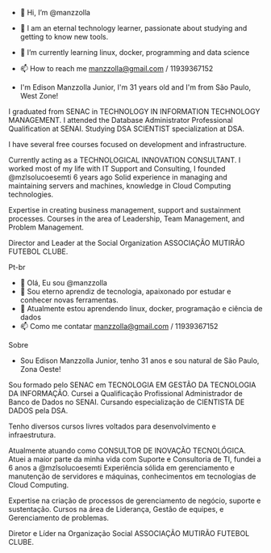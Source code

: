 
- 👋 Hi, I’m @manzzolla
- 👀 I am an eternal technology learner, passionate about studying and getting to know new tools.
- 🌱 I’m currently learning linux, docker, programming and data science
- 📫 How to reach me manzzolla@gmail.com / 11939367152

- I'm Edison Manzzolla Junior, I'm 31 years old and I'm from São Paulo, West Zone!

I graduated from SENAC in TECHNOLOGY IN INFORMATION TECHNOLOGY MANAGEMENT.
I attended the Database Administrator Professional Qualification at SENAI.
Studying DSA SCIENTIST specialization at DSA.

I have several free courses focused on development and infrastructure.

Currently acting as a TECHNOLOGICAL INNOVATION CONSULTANT.
I worked most of my life with IT Support and Consulting, I founded @mzlsolucoesemti 6 years ago
Solid experience in managing and maintaining servers and machines, knowledge in Cloud Computing technologies.

Expertise in creating business management, support and sustainment processes.
Courses in the area of Leadership, Team Management, and Problem Management.

Director and Leader at the Social Organization ASSOCIAÇÃO MUTIRÃO FUTEBOL CLUBE.

Pt-br

- 👋 Olá, Eu sou @manzzolla
- 👀 Sou eterno aprendiz de tecnologia, apaixonado por estudar e conhecer novas ferramentas.
- 🌱 Atualmente estou aprendendo linux, docker, programação e ciência de dados
- 📫 Como me contatar manzzolla@gmail.com / 11939367152

Sobre
- Sou Edison Manzzolla Junior, tenho 31 anos e sou natural de São Paulo, Zona Oeste!

Sou formado pelo SENAC em TECNOLOGIA EM GESTÃO DA TECNOLOGIA DA INFORMAÇÃO.
Cursei a Qualificação Profissional Administrador de Banco de Dados no SENAI.
Cursando especialização de CIENTISTA DE DADOS pela DSA.

Tenho diversos cursos livres voltados para desenvolvimento e infraestrutura.

Atualmente atuando como CONSULTOR DE INOVAÇÃO TECNOLÓGICA.
Atuei a maior parte da minha vida com Suporte e Consultoria de TI, fundei a 6 anos a @mzlsolucoesemti
Experiência sólida em gerenciamento e manutenção de servidores e máquinas, conhecimentos em tecnologias de Cloud Computing.

Expertise na criação de processos de gerenciamento de negócio, suporte e sustentação.
Cursos na área de Liderança, Gestão de equipes, e Gerenciamento de problemas.

Diretor e Líder na Organização Social ASSOCIAÇÃO MUTIRÃO FUTEBOL CLUBE. 

<!---
manzzolla/manzzolla is a ✨ special ✨ repository because its `README.md` (this file) appears on your GitHub profile.
You can click the Preview link to take a look at your changes.
--->
